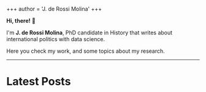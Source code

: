 +++
author = 'J. de Rossi Molina'
+++

**Hi, there!** 👋

I'm **J. de Rossi Molina**, PhD candidate in History that writes about international politics with data science. 

Here you check my work, and some topics about my research.
***

# Latest Posts